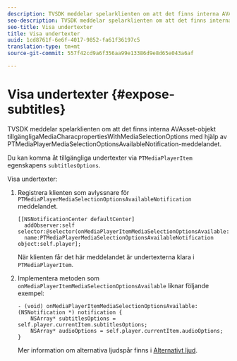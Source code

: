 ```yaml
---
description: TVSDK meddelar spelarklienten om att det finns interna AVAsset-objekt tillgängligaMediaCharacpropertiesWithMediaSelectionOptions med hjälp av PTMediaPlayerMediaSelectionOptionsAvailableNotification-meddelandet.
seo-description: TVSDK meddelar spelarklienten om att det finns interna AVAsset-objekt tillgängligaMediaCharacpropertiesWithMediaSelectionOptions med hjälp av PTMediaPlayerMediaSelectionOptionsAvailableNotification-meddelandet.
seo-title: Visa undertexter
title: Visa undertexter
uuid: 1cd8761f-6e6f-4017-9852-fa61f36197c5
translation-type: tm+mt
source-git-commit: 557f42cd9a6f356aa99e13386d9e8d65e043a6af

---
```



# Visa undertexter {#expose-subtitles}

TVSDK meddelar spelarklienten om att det finns interna AVAsset-objekt tillgängligaMediaCharacpropertiesWithMediaSelectionOptions med hjälp av PTMediaPlayerMediaSelectionOptionsAvailableNotification-meddelandet.

Du kan komma åt tillgängliga undertexter via `PTMediaPlayerItem` egenskapens `subtitlesOptions`.

Visa undertexter:

1. Registrera klienten som avlyssnare för `PTMediaPlayerMediaSelectionOptionsAvailableNotification` meddelandet.

   ```
   [[NSNotificationCenter defaultCenter]  
     addObserver:self selector:@selector(onMediaPlayerItemMediaSelectionOptionsAvailable:)  
     name:PTMediaPlayerMediaSelectionOptionsAvailableNotification object:self.player];
   ```

   När klienten får det här meddelandet är undertexterna klara i `PTMediaPlayerItem`.
1. Implementera metoden som `onMediaPlayerItemMediaSelectionOptionsAvailable` liknar följande exempel:

   ```
   - (void) onMediaPlayerItemMediaSelectionOptionsAvailable:(NSNotification *) notification { 
       NSArray* subtitlesOptions = self.player.currentItem.subtitlesOptions; 
       NSArray* audioOptions = self.player.currentItem.audioOptions; 
   }
   ```

   Mer information om alternativa ljudspår finns i [Alternativt ljud](../../alternate-audio/ios-3x-alternate-audio.md).